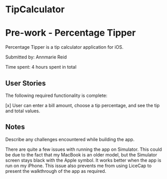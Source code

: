 # TipCalculator

# Pre-work - Percentage Tipper

Percentage Tipper is a tip calculator application for iOS.

Submitted by: Annmarie Reid

Time spent:  4 hours spent in total

## User Stories
The following required functionality is complete:

[x] User can enter a bill amount, choose a tip percentage, and see the tip and total values.

## Notes

Describe any challenges encountered while building the app.

There are quite a few issues with running the app on Simulator. 
This could be due to the fact that my MacBook is an older model, but the Simulator screen stays black with the Apple symbol.
It works better when the app is run on my iPhone.
This issue also prevents me from using LiceCap to present the walkthrough of the app as required.
